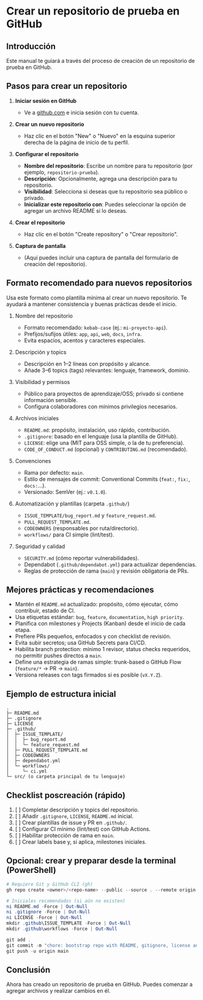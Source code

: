 # Crear un repositorio de prueba en GitHub

## Introducción

Este manual te guiará a través del proceso de creación de un repositorio de prueba en GitHub. 

## Pasos para crear un repositorio

1. **Iniciar sesión en GitHub**
   - Ve a [github.com](https://github.com) e inicia sesión con tu cuenta.

2. **Crear un nuevo repositorio**
   - Haz clic en el botón "New" o "Nuevo" en la esquina superior derecha de la página de inicio de tu perfil.

3. **Configurar el repositorio**
   - **Nombre del repositorio**: Escribe un nombre para tu repositorio (por ejemplo, `repositorio-prueba`).
   - **Descripción**: Opcionalmente, agrega una descripción para tu repositorio.
   - **Visibilidad**: Selecciona si deseas que tu repositorio sea público o privado.
   - **Inicializar este repositorio con**: Puedes seleccionar la opción de agregar un archivo README si lo deseas.

4. **Crear el repositorio**
   - Haz clic en el botón "Create repository" o "Crear repositorio".

5. **Captura de pantalla**
   - (Aquí puedes incluir una captura de pantalla del formulario de creación del repositorio).

## Formato recomendado para nuevos repositorios

Usa este formato como plantilla mínima al crear un nuevo repositorio. Te ayudará a mantener consistencia y buenas prácticas desde el inicio.

1. Nombre del repositorio
   - Formato recomendado: `kebab-case` (ej.: `mi-proyecto-api`).
   - Prefijos/sufijos útiles: `app`, `api`, `web`, `docs`, `infra`.
   - Evita espacios, acentos y caracteres especiales.

2. Descripción y topics
   - Descripción en 1–2 líneas con propósito y alcance.
   - Añade 3–6 topics (tags) relevantes: lenguaje, framework, dominio.

3. Visibilidad y permisos
   - Público para proyectos de aprendizaje/OSS; privado si contiene información sensible.
   - Configura colaboradores con mínimos privilegios necesarios.

4. Archivos iniciales
   - `README.md`: propósito, instalación, uso rápido, contribución.
   - `.gitignore`: basado en el lenguaje (usa la plantilla de GitHub).
   - `LICENSE`: elige una (MIT para OSS simple, o la de tu preferencia).
   - `CODE_OF_CONDUCT.md` (opcional) y `CONTRIBUTING.md` (recomendado).

5. Convenciones
   - Rama por defecto: `main`.
   - Estilo de mensajes de commit: Conventional Commits (`feat:`, `fix:`, `docs:`...).
   - Versionado: SemVer (ej.: `v0.1.0`).

6. Automatización y plantillas (carpeta `.github/`)
   - `ISSUE_TEMPLATE/bug_report.md` y `feature_request.md`.
   - `PULL_REQUEST_TEMPLATE.md`.
   - `CODEOWNERS` (responsables por ruta/directorio).
   - `workflows/` para CI simple (lint/test).

7. Seguridad y calidad
   - `SECURITY.md` (cómo reportar vulnerabilidades).
   - Dependabot (`.github/dependabot.yml`) para actualizar dependencias.
   - Reglas de protección de rama (`main`) y revisión obligatoria de PRs.

## Mejores prácticas y recomendaciones

- Mantén el `README.md` actualizado: propósito, cómo ejecutar, cómo contribuir, estado de CI.
- Usa etiquetas estándar: `bug`, `feature`, `documentation`, `high priority`.
- Planifica con milestones y Projects (Kanban) desde el inicio de cada etapa.
- Prefiere PRs pequeños, enfocados y con checklist de revisión.
- Evita subir secretos; usa GitHub Secrets para CI/CD.
- Habilita branch protection: mínimo 1 revisor, status checks requeridos, no permitir pushes directos a `main`.
- Define una estrategia de ramas simple: trunk-based o GitHub Flow (`feature/*` → PR → `main`).
- Versiona releases con tags firmados si es posible (`vX.Y.Z`).

## Ejemplo de estructura inicial

```text
.
├─ README.md
├─ .gitignore
├─ LICENSE
├─ .github/
│  ├─ ISSUE_TEMPLATE/
│  │  ├─ bug_report.md
│  │  └─ feature_request.md
│  ├─ PULL_REQUEST_TEMPLATE.md
│  ├─ CODEOWNERS
│  ├─ dependabot.yml
│  └─ workflows/
│     └─ ci.yml
└─ src/ (o carpeta principal de tu lenguaje)
```

## Checklist poscreación (rápido)

1. [ ] Completar descripción y topics del repositorio.
2. [ ] Añadir `.gitignore`, `LICENSE`, `README.md` inicial.
3. [ ] Crear plantillas de issue y PR en `.github/`.
4. [ ] Configurar CI mínimo (lint/test) con GitHub Actions.
5. [ ] Habilitar protección de rama en `main`.
6. [ ] Crear labels base y, si aplica, milestones iniciales.

## Opcional: crear y preparar desde la terminal (PowerShell)

```powershell
# Requiere Git y GitHub CLI (gh)
gh repo create <owner>/<repo-name> --public --source . --remote origin --push

# Iniciales recomendados (si aún no existen)
ni README.md -Force | Out-Null
ni .gitignore -Force | Out-Null
ni LICENSE -Force | Out-Null
mkdir .github\ISSUE_TEMPLATE -Force | Out-Null
mkdir .github\workflows -Force | Out-Null

git add .
git commit -m "chore: bootstrap repo with README, gitignore, license and GitHub templates"
git push -u origin main
```

## Conclusión

Ahora has creado un repositorio de prueba en GitHub. Puedes comenzar a agregar archivos y realizar cambios en él.
